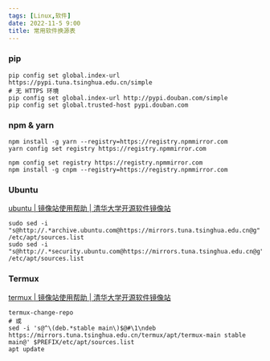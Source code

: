 ```yaml
---
tags: [Linux,软件]
date: 2022-11-5 9:00
title: 常用软件换源表
---
```


### pip

```shell
pip config set global.index-url https://pypi.tuna.tsinghua.edu.cn/simple
# 无 HTTPS 环境
pip config set global.index-url http://pypi.douban.com/simple
pip config set global.trusted-host pypi.douban.com
```

### npm & yarn

```shell
npm install -g yarn --registry=https://registry.npmmirror.com
yarn config set registry https://registry.npmmirror.com

npm config set registry https://registry.npmmirror.com
npm install -g cnpm --registry=https://registry.npmmirror.com
```

### Ubuntu

[ubuntu | 镜像站使用帮助 | 清华大学开源软件镜像站](https://mirrors.tuna.tsinghua.edu.cn/help/ubuntu/)

```shell
sudo sed -i "s@http://.*archive.ubuntu.com@https://mirrors.tuna.tsinghua.edu.cn@g" /etc/apt/sources.list
sudo sed -i "s@http://.*security.ubuntu.com@https://mirrors.tuna.tsinghua.edu.cn@g" /etc/apt/sources.list
```

### Termux

[termux | 镜像站使用帮助 | 清华大学开源软件镜像站](https://mirrors.tuna.tsinghua.edu.cn/help/termux/)

```shell
termux-change-repo
# 或
sed -i 's@^\(deb.*stable main\)$@#\1\ndeb https://mirrors.tuna.tsinghua.edu.cn/termux/apt/termux-main stable main@' $PREFIX/etc/apt/sources.list
apt update
```

